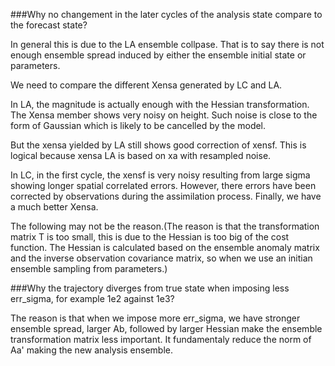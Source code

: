 ###Why no changement in the later cycles of the analysis state compare to the forecast state?

In general this is due to the LA ensemble collpase. That is to say there is not enough ensemble spread induced by either the ensemble initial state or parameters.

We need to compare the different Xensa generated by LC and LA.

In LA, the magnitude is actually enough with the Hessian transformation. The Xensa member shows very noisy on height. Such noise is close to the form of Gaussian which is likely to be cancelled by the model. 

But the xensa yielded by LA still shows good correction of xensf. This is logical because xensa LA is based on xa with resampled noise.

In LC, in the first cycle, the xensf is very noisy resulting from large sigma showing longer spatial correlated errors. However, there errors have been corrected by observations during the assimilation process. Finally, we have a much better Xensa.

The following may not be the reason.(The reason is that the transformation matrix T is too small, this is due to the Hessian is too big of the cost function. The Hessian is calculated based on the ensemble anomaly matrix and the inverse observation covariance matrix, so when we use an initian ensemble sampling from parameters.)

###Why the trajectory diverges from true state when imposing less err_sigma, for example 1e2 against 1e3?

The reason is that when we impose more err_sigma, we have stronger ensemble spread, larger Ab, followed by larger Hessian make the ensemble transformation matrix less important. It fundamentaly reduce the norm of Aa' making the new analysis ensemble.

